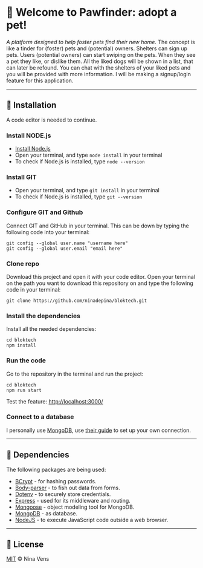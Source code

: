 # 👋 Welcome to Pawfinder: adopt a pet!
_A platform designed to help foster pets find their new home._
The concept is like a tinder for (foster) pets and (potential) owners. Shelters can sign up pets. Users (potential owners) can start swiping on the pets. When they see a pet they like, or dislike them. All the liked dogs will be shown in a list, that can later be refound. You can chat with the shelters of your liked pets and you will be provided with more information. I will be making a signup/login feature for this application. 

---

## 📝 Installation
A code editor is needed to continue.
### Install NODE.js
* [Install Node.js](https://nodejs.org/en/download/)
* Open your terminal, and type `node install` in your terminal
* To check if Node.js is installed, type `node --version`

### Install GIT
* Open your terminal, and type `git install` in your terminal
* To check if Node.js is installed, type `git --version`

### Configure GIT and Github
Connect GIT and GitHub in your terminal. This can be down by typing the following code into your terminal:
```
git config --global user.name "username here"
git config --global user.email "email here"
```

### Clone repo
Download this project and open it with your code editor. Open your terminal on the path you want to download this repository on and type the following code in your terminal:
```
git clone https://github.com/ninadepina/bloktech.git
```

### Install the dependencies
Install all the needed dependencies:
```
cd bloktech
npm install
```

### Run the code
Go to the repository in the terminal and run the project:
```
cd bloktech
npm run start
```
Test the feature: [http://localhost:3000/](http://localhost:3000/)

### Connect to a database
I personally use [MongoDB](https://www.mongodb.com), use [their guide](https://docs.mongodb.com/manual/tutorial/getting-started/) to set up your own connection.

---

## 🤖 Dependencies
The following packages are being used:
* [BCrypt](https://github.com/kelektiv/node.bcrypt.js) - for hashing passwords.
* [Body-parser](https://github.com/expressjs/body-parser) - to fish out data from forms.
* [Dotenv](https://github.com/motdotla/dotenv) - to securely store credentials.
* [Express](https://expressjs.com/en/api.html) - used for its middleware and routing.
* [Mongoose](https://github.com/Automattic/mongoose) - object modeling tool for MongoDB.
* [MongoDB](https://github.com/mongodb/node-mongodb-native) - as database.
* [NodeJS](https://nodejs.org/en/) - to execute JavaScript code outside a web browser.
<!-- * [Multer](https://github.com/expressjs/multer) - used for uploading files. -->
<!-- * [Method-override](https://github.com/expressjs/method-override) - lets you use HTTP verbs such as PUT or DELETE in places where the client doesn't support it. -->

---

## 📝 License
[MIT](https://github.com/ninadepina/bloktech/blob/main/LICENSE) © Nina Vens
